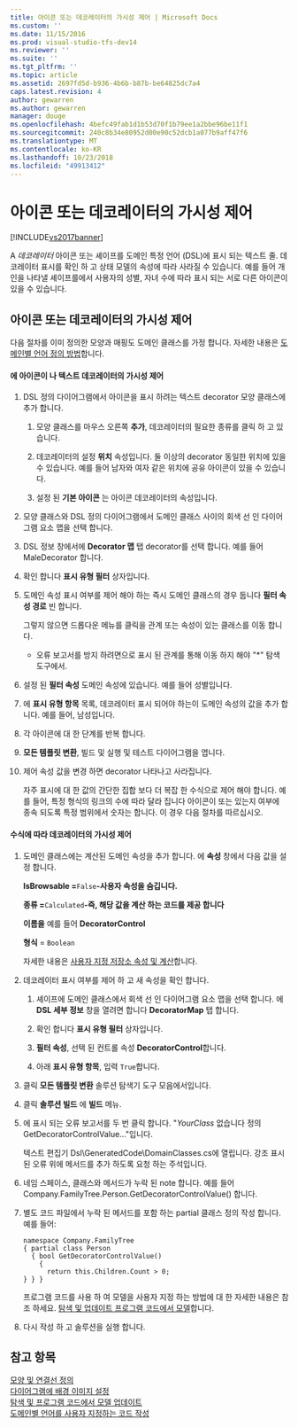```yaml
---
title: 아이콘 또는 데코레이터의 가시성 제어 | Microsoft Docs
ms.custom: ''
ms.date: 11/15/2016
ms.prod: visual-studio-tfs-dev14
ms.reviewer: ''
ms.suite: ''
ms.tgt_pltfrm: ''
ms.topic: article
ms.assetid: 2697fd5d-b936-4b6b-b87b-be64825dc7a4
caps.latest.revision: 4
author: gewarren
ms.author: gewarren
manager: douge
ms.openlocfilehash: 4befc49fab1d1b53d70f1b79ee1a2bbe96be11f1
ms.sourcegitcommit: 240c8b34e80952d00e90c52dcb1a077b9aff47f6
ms.translationtype: MT
ms.contentlocale: ko-KR
ms.lasthandoff: 10/23/2018
ms.locfileid: "49913412"
---
```

# <a name="controlling-the-visibility-of-an-icon-or-decorator"></a>아이콘 또는 데코레이터의 가시성 제어
[!INCLUDE[vs2017banner](../includes/vs2017banner.md)]

A *데코레이터* 아이콘 또는 셰이프를 도메인 특정 언어 (DSL)에 표시 되는 텍스트 줄. 데코레이터 표시를 확인 하 고 상태 모델의 속성에 따라 사라질 수 있습니다. 예를 들어 개인을 나타낼 셰이프를에서 사용자의 성별, 자녀 수에 따라 표시 되는 서로 다른 아이콘이 있을 수 있습니다.  
  
## <a name="controlling-the-visibility-of-an-icon-or-decorator"></a>아이콘 또는 데코레이터의 가시성 제어  
 다음 절차를 이미 정의한 모양과 매핑도 도메인 클래스를 가정 합니다. 자세한 내용은 [도메인별 언어 정의 방법](../modeling/how-to-define-a-domain-specific-language.md)합니다.  
  
#### <a name="to-control-the-visibility-of-an-icon-or-text-decorator"></a>에 아이콘이 나 텍스트 데코레이터의 가시성 제어  
  
1. DSL 정의 다이어그램에서 아이콘을 표시 하려는 텍스트 decorator 모양 클래스에 추가 합니다.  
  
   1.  모양 클래스를 마우스 오른쪽 **추가**, 데코레이터의 필요한 종류를 클릭 하 고 있습니다.  
  
   2.  데코레이터의 설정 **위치** 속성입니다. 둘 이상의 decorator 동일한 위치에 있을 수 있습니다. 예를 들어 남자와 여자 같은 위치에 공유 아이콘이 있을 수 있습니다.  
  
   3.  설정 된 **기본 아이콘** 는 아이콘 데코레이터의 속성입니다.  
  
2. 모양 클래스와 DSL 정의 다이어그램에서 도메인 클래스 사이의 회색 선 인 다이어그램 요소 맵을 선택 합니다.  
  
3. DSL 정보 창에서에 **Decorator 맵** 탭 decorator를 선택 합니다. 예를 들어 MaleDecorator 합니다.  
  
4. 확인 합니다 **표시 유형 필터** 상자입니다.  
  
5. 도메인 속성 표시 여부를 제어 해야 하는 즉시 도메인 클래스의 경우 둡니다 **필터 속성 경로** 빈 합니다.  
  
    그렇지 않으면 드롭다운 메뉴를 클릭을 관계 또는 속성이 있는 클래스를 이동 합니다.  
  
   -   오류 보고서를 방지 하려면으로 표시 된 관계를 통해 이동 하지 해야 "*" 탐색 도구에서.  
  
6. 설정 된 **필터 속성** 도메인 속성에 있습니다. 예를 들어 성별입니다.  
  
7. 에 **표시 유형 항목** 목록, 데코레이터 표시 되어야 하는이 도메인 속성의 값을 추가 합니다. 예를 들어, 남성입니다.  
  
8. 각 아이콘에 대 한 단계를 반복 합니다.  
  
9. **모든 템플릿 변환**, 빌드 및 실행 및 테스트 다이어그램을 엽니다.  
  
10. 제어 속성 값을 변경 하면 decorator 나타나고 사라집니다.  
  
    자주 표시에 대 한 값의 간단한 집합 보다 더 복잡 한 수식으로 제어 해야 합니다. 예를 들어, 특정 형식의 링크의 수에 따라 달라 집니다 아이콘이 또는 있는지 여부에 종속 되도록 특정 범위에서 숫자는 합니다. 이 경우 다음 절차를 따르십시오.  
  
#### <a name="to-control-the-visibility-of-a-decorator-based-on-a-formula"></a>수식에 따라 데코레이터의 가시성 제어  
  
1.  도메인 클래스에는 계산된 도메인 속성을 추가 합니다. 에 **속성** 창에서 다음 값을 설정 합니다.  
  
     **IsBrowsable =**`False`**-사용자 속성을 숨깁니다.**  
  
     **종류 =**`Calculated`**-즉, 해당 값을 계산 하는 코드를 제공 합니다**  
  
     **이름을** 예를 들어 **DecoratorControl**  
  
     **형식** = `Boolean`  
  
     자세한 내용은 [사용자 지정 저장소 속성 및 계산](../modeling/calculated-and-custom-storage-properties.md)합니다.  
  
2.  데코레이터 표시 여부를 제어 하 고 새 속성을 확인 합니다.  
  
    1.  셰이프에 도메인 클래스에서 회색 선 인 다이어그램 요소 맵을 선택 합니다. 에 **DSL 세부 정보** 창을 열려면 합니다 **DecoratorMap** 탭 합니다.  
  
    2.  확인 합니다 **표시 유형 필터** 상자입니다.  
  
    3.  **필터 속성**, 선택 된 컨트롤 속성 **DecoratorControl**합니다.  
  
    4.  아래 **표시 유형 항목**, 입력 `True`합니다.  
  
3.  클릭 **모든 템플릿 변환** 솔루션 탐색기 도구 모음에서입니다.  
  
4.  클릭 **솔루션 빌드** 에 **빌드** 메뉴.  
  
5.  에 표시 되는 오류 보고서를 두 번 클릭 합니다. "*YourClass* 없습니다 정의 GetDecoratorControlValue..."입니다.  
  
     텍스트 편집기 Dsl\GeneratedCode\DomainClasses.cs에 열립니다. 강조 표시 된 오류 위에 메서드를 추가 하도록 요청 하는 주석입니다.  
  
6.  네임 스페이스, 클래스와 메서드가 누락 된 note 합니다.  예를 들어 Company.FamilyTree.Person.GetDecoratorControlValue() 합니다.  
  
7.  별도 코드 파일에서 누락 된 메서드를 포함 하는 partial 클래스 정의 작성 합니다. 예를 들어:  
  
    ```  
    namespace Company.FamilyTree  
    { partial class Person  
      { bool GetDecoratorControlValue()  
        {  
          return this.Children.Count > 0;  
    } } }  
    ```  
  
     프로그램 코드를 사용 하 여 모델을 사용자 지정 하는 방법에 대 한 자세한 내용은 참조 하세요. [탐색 및 업데이트 프로그램 코드에서 모델](../modeling/navigating-and-updating-a-model-in-program-code.md)합니다.  
  
8.  다시 작성 하 고 솔루션을 실행 합니다.  
  
## <a name="see-also"></a>참고 항목  
 [모양 및 연결선 정의](../modeling/defining-shapes-and-connectors.md)   
 [다이어그램에 배경 이미지 설정](../modeling/setting-a-background-image-on-a-diagram.md)   
 [탐색 및 프로그램 코드에서 모델 업데이트](../modeling/navigating-and-updating-a-model-in-program-code.md)   
 [도메인별 언어를 사용자 지정하는 코드 작성](../modeling/writing-code-to-customise-a-domain-specific-language.md)



